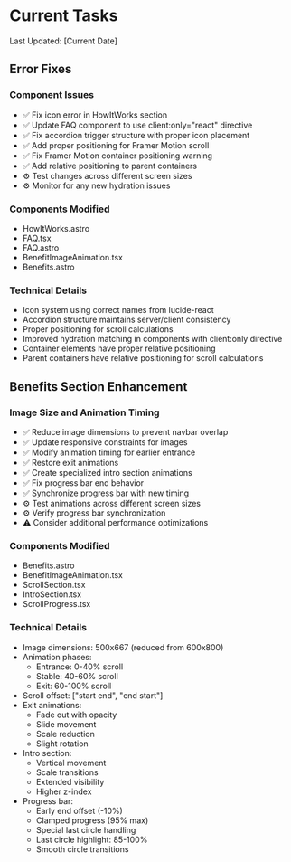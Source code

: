 # Current Tasks

Last Updated: [Current Date]

## Error Fixes

### Component Issues
- ✅ Fix icon error in HowItWorks section
- ✅ Update FAQ component to use client:only="react" directive
- ✅ Fix accordion trigger structure with proper icon placement
- ✅ Add proper positioning for Framer Motion scroll
- ✅ Fix Framer Motion container positioning warning
- ✅ Add relative positioning to parent containers
- ⚙️ Test changes across different screen sizes
- ⚙️ Monitor for any new hydration issues

### Components Modified
- HowItWorks.astro
- FAQ.tsx
- FAQ.astro
- BenefitImageAnimation.tsx
- Benefits.astro

### Technical Details
- Icon system using correct names from lucide-react
- Accordion structure maintains server/client consistency
- Proper positioning for scroll calculations
- Improved hydration matching in components with client:only directive
- Container elements have proper relative positioning
- Parent containers have relative positioning for scroll calculations

## Benefits Section Enhancement

### Image Size and Animation Timing
- ✅ Reduce image dimensions to prevent navbar overlap
- ✅ Update responsive constraints for images
- ✅ Modify animation timing for earlier entrance
- ✅ Restore exit animations
- ✅ Create specialized intro section animations
- ✅ Fix progress bar end behavior
- ✅ Synchronize progress bar with new timing
- ⚙️ Test animations across different screen sizes
- ⚙️ Verify progress bar synchronization
- ⚠️ Consider additional performance optimizations

### Components Modified
- Benefits.astro
- BenefitImageAnimation.tsx
- ScrollSection.tsx
- IntroSection.tsx
- ScrollProgress.tsx

### Technical Details
- Image dimensions: 500x667 (reduced from 600x800)
- Animation phases:
  - Entrance: 0-40% scroll
  - Stable: 40-60% scroll
  - Exit: 60-100% scroll
- Scroll offset: ["start end", "end start"]
- Exit animations:
  - Fade out with opacity
  - Slide movement
  - Scale reduction
  - Slight rotation
- Intro section:
  - Vertical movement
  - Scale transitions
  - Extended visibility
  - Higher z-index
- Progress bar:
  - Early end offset (-10%)
  - Clamped progress (95% max)
  - Special last circle handling
  - Last circle highlight: 85-100%
  - Smooth circle transitions
